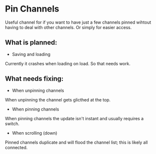 # Pin Channels
Useful channel for if you want to have just a few channels pinned wihtout having to deal with other channels. Or simply for easier access.

## What is planned:
- Saving and loading

Currently it crashes when loading on load. So that needs work.

## What needs fixing:
- When unpinning channels

When unpinning the channel gets glicthed at the top.
- When pinning channels

When pinning channels the update isn't instant and usually requires a switch.
- When scrolling (down)

Pinned channels duplicate and will flood the channel list; this is likely all connected.
